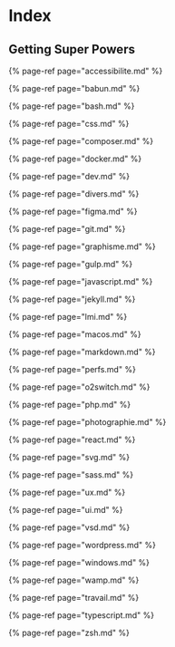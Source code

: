 # Index

## Getting Super Powers

{% page-ref page="accessibilite.md" %}

{% page-ref page="babun.md" %}

{% page-ref page="bash.md" %}

{% page-ref page="css.md" %}

{% page-ref page="composer.md" %}

{% page-ref page="docker.md" %}

{% page-ref page="dev.md" %}

{% page-ref page="divers.md" %}

{% page-ref page="figma.md" %}

{% page-ref page="git.md" %}

{% page-ref page="graphisme.md" %}

{% page-ref page="gulp.md" %}

{% page-ref page="javascript.md" %}

{% page-ref page="jekyll.md" %}

{% page-ref page="lmi.md" %}

{% page-ref page="macos.md" %}

{% page-ref page="markdown.md" %}

{% page-ref page="perfs.md" %}

{% page-ref page="o2switch.md" %}

{% page-ref page="php.md" %}

{% page-ref page="photographie.md" %}

{% page-ref page="react.md" %}

{% page-ref page="svg.md" %}

{% page-ref page="sass.md" %}

{% page-ref page="ux.md" %}

{% page-ref page="ui.md" %}

{% page-ref page="vsd.md" %}

{% page-ref page="wordpress.md" %}

{% page-ref page="windows.md" %}

{% page-ref page="wamp.md" %}

{% page-ref page="travail.md" %}

{% page-ref page="typescript.md" %}

{% page-ref page="zsh.md" %}

